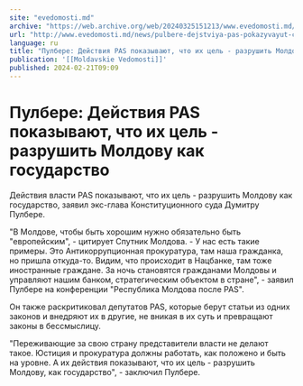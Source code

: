 ```yaml
---
site: "evedomosti.md"
archive: "https://web.archive.org/web/20240325151213/www.evedomosti.md/news/pulbere-dejstviya-pas-pokazyvayut-chto-ih-cel-razrushit-mold"
url: "http://www.evedomosti.md/news/pulbere-dejstviya-pas-pokazyvayut-chto-ih-cel-razrushit-mold"
language: ru
title: "Пулбере: Действия PAS показывают, что их цель - разрушить Молдову как государство"
publication: '[[Moldavskie Vedomosti]]'
published: 2024-02-21T09:09
---
```


# Пулбере: Действия PAS показывают, что их цель - разрушить Молдову как государство

Действия власти PAS показывают, что их цель - разрушить Молдову как государство, заявил экс-глава Конституционного суда Думитру Пулбере.

"В Молдове, чтобы быть хорошим нужно обязательно быть "европейским", - цитирует Спутник Молдова. - У нас есть такие примеры. Это Антикоррупционная прокуратура, там наша гражданка, но пришла откуда-то. Видим, что происходит в Нацбанке, там тоже иностранные граждане. За ночь становятся гражданами Молдовы и управляют нашим банком, стратегическим объектом в стране", - заявил Пулбере на конференции "Республика Молдова после PAS".

Он также раскритиковал депутатов PAS, которые берут статьи из одних законов и внедряют их в другие, не вникая в их суть и превращают законы в бессмыслицу.

"Переживающие за свою страну представители власти не делают такое. Юстиция и прокуратура должны работать, как положено и быть на уровне. А их действия показывают, что их цель - разрушить Молдову, как государство", - заключил Пулбере.